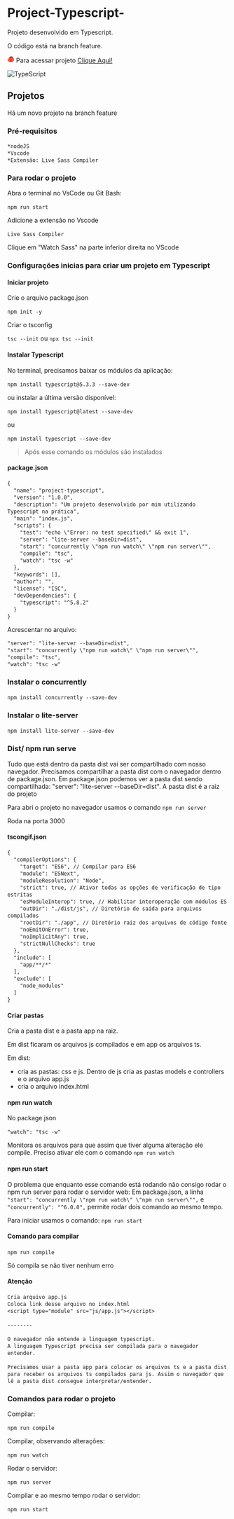 # Project-Typescript-
Projeto desenvolvido em Typescript.


O código está na branch feature.

![imagem do projeto](dist/img/tomato_icon.png)
Para acessar projeto [Clique Aqui!](https://diandressa.github.io/Project-Typescript/docs/) 

![TypeScript](https://img.shields.io/badge/TypeScript-007ACC?style=for-the-badge&logo=typescript&logoColor=white)

## Projetos

Há um novo projeto na branch feature

### Pré-requisitos

    *nodeJS
    *Vscode
    *Extensão: Live Sass Compiler

### Para rodar o projeto

Abra o terminal no VsCode ou Git Bash:

`npm run start` 

Adicione a extensão no Vscode

`Live Sass Compiler`

Clique em "Watch Sass" na parte inferior direita no VScode

### Configurações inicias para criar um projeto em Typescript

#### Iniciar projeto

Crie o arquivo package.json

`npm init -y`

Criar o tsconfig

`tsc --init` ou `npx tsc --init`


#### Instalar Typescript

No terminal, precisamos baixar os módulos da aplicação:

`npm install typescript@5.3.3 --save-dev`

ou instalar a última versão disponível:

`npm install typescript@latest --save-dev`

ou

`npm install typescript --save-dev`

>Após esse comando os módulos são instalados

#### package.json
```
{
  "name": "project-typescript",
  "version": "1.0.0",
  "description": "Um projeto desenvolvido por mim utilizando Typescript na prática",
  "main": "index.js",
  "scripts": {
    "test": "echo \"Error: no test specified\" && exit 1",
    "server": "lite-server --baseDir=dist",
    "start": "concurrently \"npm run watch\" \"npm run server\"",
    "compile": "tsc",
    "watch": "tsc -w"
  },
  "keywords": [],
  "author": "",
  "license": "ISC",
  "devDependencies": {
    "typescript": "^5.8.2"
  }
}

```

Acrescentar no arquivo:
```
"server": "lite-server --baseDir=dist",
"start": "concurrently \"npm run watch\" \"npm run server\"",
"compile": "tsc",
"watch": "tsc -w"
```

### Instalar o concurrently

`npm install concurrently --save-dev`

### Instalar o lite-server

`npm install lite-server --save-dev`

### Dist/ npm run serve

Tudo que está dentro da pasta dist vai ser compartilhado com nosso navegador.
Precisamos compartilhar a pasta dist com o navegador dentro de package.json.
Em package.json podemos ver a pasta dist sendo compartilhada: "server": "lite-server --baseDir=dist".
A pasta dist é a raiz do projeto 

Para abri o projeto no navegador usamos o comando
`npm run server`

Roda na porta 3000

#### tscongif.json

```
{
  "compilerOptions": {
    "target": "ES6", // Compilar para ES6
    "module": "ESNext",
    "moduleResolution": "Node",
    "strict": true, // Ativar todas as opções de verificação de tipo estritas
    "esModuleInterop": true, // Habilitar interoperação com módulos ES
    "outDir": "./dist/js", // Diretório de saída para arquivos compilados
    "rootDir": "./app", // Diretório raiz dos arquivos de código fonte
    "noEmitOnError": true,
    "noImplicitAny": true,
    "strictNullChecks": true
  },
  "include": [
    "app/**/*"
  ],
  "exclude": [
    "node_modules"
  ]
}

```

#### Criar pastas

Cria a pasta dist e a pasta app na raiz.

Em dist ficaram os arquivos js compilados e em app os arquivos ts.

Em dist:
* cria as pastas: css e js. Dentro de js cria as pastas models e controllers e o arquivo app.js
* cria o arquivo index.html

#### npm run watch

No package.json 

`"watch": "tsc -w"`

Monitora os arquivos para que assim que tiver alguma alteração ele compile. Preciso ativar ele com o comando `npm run watch`

#### npm run start

O problema que enquanto esse comando está rodando não consigo rodar o npm run server para rodar o servidor web: Em package.json, a linha `"start": "concurrently \"npm run watch\" \"npm run server\"",` e `"concurrently": "^6.0.0",` permite rodar dois comando ao mesmo tempo. 

Para iniciar usamos o comando: `npm run start`

#### Comando para compilar

`npm run compile`

Só compila se não tiver nenhum erro

#### Atenção

    Cria arquivo app.js
    Coloca link desse arquivo no index.html
    <script type="module" src="js/app.js"></script>

    --------

    O navegador não entende a linguagem typescript.
    A linguagem Typescript precisa ser compilada para o navegador entender.

    Precisamos usar a pasta app para colocar os arquivos ts e a pasta dist para receber os arquivos ts compilados para js. Assim o navegador que lê a pasta dist consegue interpretar/entender.

### Comandos para rodar o projeto

Compilar:

`npm run compile`

Compilar, observando alterações:

`npm run watch`

Rodar o servidor:

`npm run server`

Compilar e ao mesmo tempo rodar o servidor:

`npm run start`






